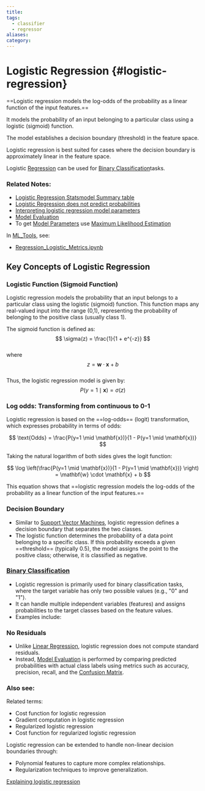 ```yaml
---
title: 
tags:
  - classifier
  - regressor
aliases: 
category:
---
```

# Logistic Regression {#logistic-regression}


==Logistic regression models the log-odds of the probability as a linear function of the input features.==

It models the probability of an input belonging to a particular class using a logistic (sigmoid) function.

The model establishes a decision boundary (threshold) in the feature space.

Logistic regression is best suited for cases where the decision boundary is approximately linear in the feature space.

Logistic [Regression](#regression)  can be used for [Binary Classification](#binary-classification)tasks.

### Related Notes:
- [Logistic Regression Statsmodel Summary table](#logistic-regression-statsmodel-summary-table)
- [Logistic Regression does not predict probabilities](#logistic-regression-does-not-predict-probabilities)
- [Interpreting logistic regression model parameters](#interpreting-logistic-regression-model-parameters)
- [Model Evaluation](#model-evaluation)
- To get [Model Parameters](#model-parameters) use [Maximum Likelihood Estimation](#maximum-likelihood-estimation)

In [ML_Tools](#ml_tools), see:
- [Regression_Logistic_Metrics.ipynb](#regression_logistic_metricsipynb)
## Key Concepts of Logistic Regression

### Logistic Function (Sigmoid Function)

Logistic regression models the probability that an input belongs to a particular class using the logistic (sigmoid) function. This function maps any real-valued input into the range (0,1), representing the probability of belonging to the positive class (usually class 1).

The sigmoid function is defined as:  
$$ \sigma(z) = \frac{1}{1 + e^{-z}} $$  
where  
$$ z = \mathbf{w} \cdot \mathbf{x} + b $$  
Thus, the logistic regression model is given by:  
$$ P(y=1 \mid \mathbf{x}) = \sigma(z) $$  

### Log odds: Transforming from continuous to 0-1

Logistic regression is based on the ==log-odds== (logit) transformation, which expresses probability in terms of odds:

$$ \text{Odds} = \frac{P(y=1 \mid \mathbf{x})}{1 - P(y=1 \mid \mathbf{x})} $$

Taking the natural logarithm of both sides gives the logit function:

$$ \log \left(\frac{P(y=1 \mid \mathbf{x})}{1 - P(y=1 \mid \mathbf{x})} \right) = \mathbf{w} \cdot \mathbf{x} + b $$

This equation shows that ==logistic regression models the log-odds of the probability as a linear function of the input features.==

### Decision Boundary

- Similar to [Support Vector Machines](#support-vector-machines), logistic regression defines a decision boundary that separates the two classes.
- The logistic function determines the probability of a data point belonging to a specific class. If this probability exceeds a given ==threshold== (typically 0.5), the model assigns the point to the positive class; otherwise, it is classified as negative.

### [Binary Classification](#binary-classification)

- Logistic regression is primarily used for binary classification tasks, where the target variable has only two possible values (e.g., "0" and "1").
- It can handle multiple independent variables (features) and assigns probabilities to the target classes based on the feature values.
- Examples include:

### No Residuals

- Unlike [Linear Regression](#linear-regression), logistic regression does not compute standard residuals.
- Instead, [Model Evaluation](#model-evaluation) is performed by comparing predicted probabilities with actual class labels using metrics such as accuracy, precision, recall, and the [Confusion Matrix](#confusion-matrix).

### Also see:

Related terms:
- Cost function for logistic regression
- Gradient computation in logistic regression
- Regularized logistic regression
- Cost function for regularized logistic regression

Logistic regression can be extended to handle non-linear decision boundaries through:
- Polynomial features to capture more complex relationships.
- Regularization techniques to improve generalization.

[Explaining logistic regression](https://www.youtube.com/watch?v=Iju8l2qgaJU)
